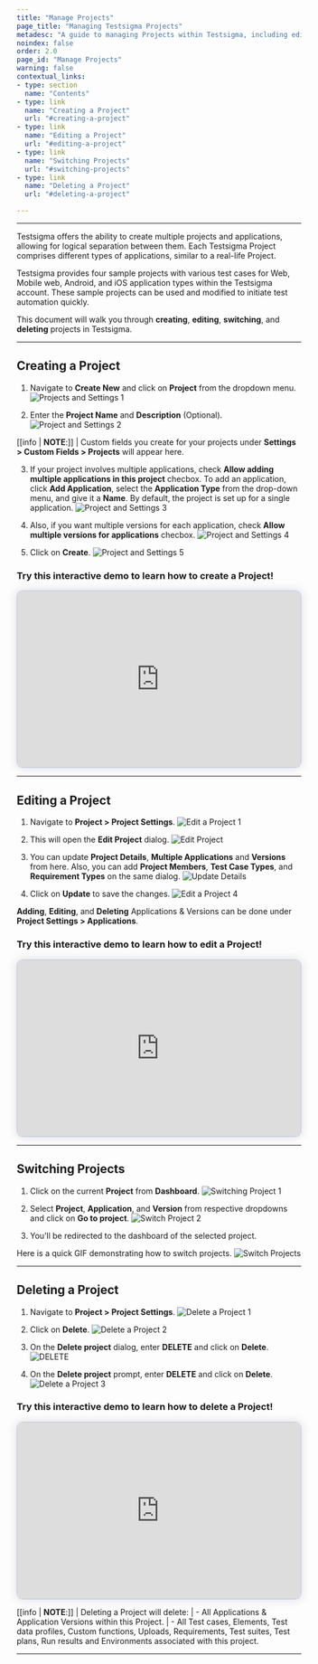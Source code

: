 ```yaml
---
title: "Manage Projects"
page_title: "Managing Testsigma Projects"
metadesc: "A guide to managing Projects within Testsigma, including editing, deleting projects, and enabling/disabling multiple Application/Versions"
noindex: false
order: 2.0
page_id: "Manage Projects"
warning: false
contextual_links:
- type: section
  name: "Contents"
- type: link
  name: "Creating a Project"
  url: "#creating-a-project"
- type: link
  name: "Editing a Project"
  url: "#editing-a-project"
- type: link
  name: "Switching Projects"
  url: "#switching-projects"  
- type: link
  name: "Deleting a Project"
  url: "#deleting-a-project"

---
```


---

Testsigma offers the ability to create multiple projects and applications, allowing for logical separation between them. Each Testsigma Project comprises different types of applications, similar to a real-life Project. 

Testsigma provides four sample projects with various test cases for Web, Mobile web, Android, and iOS application types within the Testsigma account. These sample projects can be used and modified to initiate test automation quickly.

This document will walk you through **creating**, **editing**, **switching**, and **deleting** projects in Testsigma.

---

## **Creating a Project**
1. Navigate to **Create New** and click on **Project** from the dropdown menu. 
![Projects and Settings 1](https://s3.amazonaws.com/static-docs.testsigma.com/new_images/projects/applications/Projects_and_Settings_Step_1.png)

2. Enter the **Project Name** and **Description** (Optional).
![Project and Settings 2](https://s3.amazonaws.com/static-docs.testsigma.com/new_images/projects/applications/Projects_and_Settings_Step_2.png)

[[info | **NOTE**:]]
| Custom fields you create for your projects under **Settings > Custom Fields > Projects** will appear here.

3. If your project involves multiple applications, check **Allow adding multiple applications in this project** checbox. To add an application, click **Add Application**, select the **Application Type** from the drop-down menu, and give it a **Name**. By default, the project is set up for a single application.
![Project and Settings 3](https://s3.amazonaws.com/static-docs.testsigma.com/new_images/projects/applications/Projects_and_Settings_Step_3.png)

4. Also, if you want multiple versions for each application, check **Allow multiple versions for applications** checbox.
![Project and Settings 4](https://s3.amazonaws.com/static-docs.testsigma.com/new_images/projects/applications/Projects_and_Settings_Step_4.png)

5. Click on **Create**. 
![Project and Settings 5](https://s3.amazonaws.com/static-docs.testsigma.com/new_images/projects/applications/Projects_and_Settings_Step_5.png)

### **Try this interactive demo to learn how to create a Project!**

<div>
  <script async src="https://js.storylane.io/js/v2/storylane.js"></script>
  <div class="sl-embed" style="position:relative;padding-bottom:calc(57.41% + 25px);width:100%;height:0;transform:scale(1)">
    <iframe loading="lazy" class="sl-demo" src="https://app.storylane.io/demo/mm6thgnsh6dy?embed=inline" name="sl-embed" allow="fullscreen" allowfullscreen style="position:absolute;top:0;left:0;width:100%!important;height:100%!important;border:1px solid rgba(63,95,172,0.35);box-shadow: 0px 0px 18px rgba(26, 19, 72, 0.15);border-radius:10px;box-sizing:border-box;"></iframe>
  </div>
</div>

---

## **Editing a Project**
1. Navigate to **Project > Project Settings**.
![Edit a Project 1](https://s3.amazonaws.com/static-docs.testsigma.com/new_images/projects/applications/Edit_a_Project_Step_1.png)

2. This will open the **Edit Project** dialog. 
![Edit Project](https://s3.amazonaws.com/static-docs.testsigma.com/new_images/projects/applications/preditprompt.png)

3. You can update **Project Details**, **Multiple Applications** and **Versions** from here. Also, you can add **Project Members**, **Test Case Types**, and **Requirement Types** on the same dialog. 
![Update Details](https://s3.amazonaws.com/static-docs.testsigma.com/new_images/projects/applications/prdetailsall.png) 

4. Click on **Update** to save the changes. 
![Edit a Project 4](https://s3.amazonaws.com/static-docs.testsigma.com/new_images/projects/applications/Edit_Project_4_2.png)

**Adding**, **Editing**, and **Deleting** Applications & Versions can be done under **Project Settings > Applications**.


### **Try this interactive demo to learn how to edit a Project!**

<div>
  <script async src="https://js.storylane.io/js/v2/storylane.js"></script>
  <div class="sl-embed" style="position:relative;padding-bottom:calc(57.41% + 25px);width:100%;height:0;transform:scale(1)">
    <iframe loading="lazy" class="sl-demo" src="https://app.storylane.io/demo/b95th1iionov?embed=inline" name="sl-embed" allow="fullscreen" allowfullscreen style="position:absolute;top:0;left:0;width:100%!important;height:100%!important;border:1px solid rgba(63,95,172,0.35);box-shadow: 0px 0px 18px rgba(26, 19, 72, 0.15);border-radius:10px;box-sizing:border-box;"></iframe>
  </div>
</div>

---

## **Switching Projects**
1. Click on the current **Project** from **Dashboard**. 
![Switching Project 1](https://s3.amazonaws.com/static-docs.testsigma.com/new_images/projects/applications/Switching_Project_Step_1.png)

2. Select **Project**, **Application**, and **Version** from respective dropdowns and click on **Go to project**. 
![Switch Project 2](https://s3.amazonaws.com/static-docs.testsigma.com/new_images/projects/applications/Switching_Project_Step_2.png)

3. You’ll be redirected to the dashboard of the selected project.

Here is a quick GIF demonstrating how to switch projects. 
![Switch Projects](https://s3.amazonaws.com/static-docs.testsigma.com/new_images/projects/applications/Switching_Project.gif)

---

## **Deleting a Project**
1. Navigate to **Project > Project Settings**.
![Delete a Project 1](https://s3.amazonaws.com/static-docs.testsigma.com/new_images/projects/applications/Delete_a_Project_Step_1.png)

2. Click on **Delete**.
![Delete a Project 2](https://s3.amazonaws.com/static-docs.testsigma.com/new_images/projects/applications/Delete_a_Project_Step_2.png)

3. On the **Delete project** dialog, enter **DELETE** and click on **Delete**.
![DELETE](https://s3.amazonaws.com/static-docs.testsigma.com/new_images/projects/applications/prdelefin.png) 

4. On the **Delete project** prompt, enter **DELETE** and click on **Delete**.
![Delete a Project 3](https://s3.amazonaws.com/static-docs.testsigma.com/new_images/projects/applications/Delete_a_Project_step_3.png)


### **Try this interactive demo to learn how to delete a Project!**

<div>
  <script async src="https://js.storylane.io/js/v2/storylane.js"></script>
  <div class="sl-embed" style="position:relative;padding-bottom:calc(57.41% + 25px);width:100%;height:0;transform:scale(1)">
    <iframe loading="lazy" class="sl-demo" src="https://app.storylane.io/demo/b95th1iionov?embed=inline" name="sl-embed" allow="fullscreen" allowfullscreen style="position:absolute;top:0;left:0;width:100%!important;height:100%!important;border:1px solid rgba(63,95,172,0.35);box-shadow: 0px 0px 18px rgba(26, 19, 72, 0.15);border-radius:10px;box-sizing:border-box;"></iframe>
  </div>
</div>


[[info | **NOTE**:]]
| Deleting a Project will delete:
| - All Applications & Application Versions within this Project.
| - All Test cases, Elements, Test data profiles, Custom functions, Uploads, Requirements, Test suites, Test plans, Run results and Environments associated with this project.

---